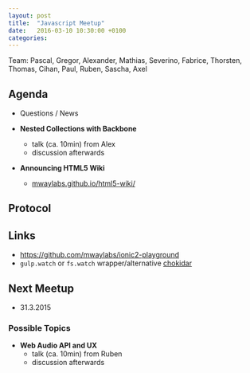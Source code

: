 ```yaml
---
layout: post
title:  "Javascript Meetup"
date:   2016-03-10 10:30:00 +0100
categories:
---
```


Team: Pascal, Gregor, Alexander, Mathias, Severino, Fabrice, Thorsten, Thomas, Cihan, Paul, Ruben, Sascha, Axel

## Agenda

- Questions / News

- **Nested Collections with Backbone**
  - talk (ca. 10min) from Alex
  - discussion afterwards
- **Announcing HTML5 Wiki**
  - [mwaylabs.github.io/html5-wiki/](http://mwaylabs.github.io/html5-wiki/)

## Protocol

## Links
 - https://github.com/mwaylabs/ionic2-playground
 - `gulp.watch` or `fs.watch` wrapper/alternative [chokidar](https://github.com/paulmillr/chokidar)

## Next Meetup

- 31.3.2015

### Possible Topics

- **Web Audio API and UX**
  - talk (ca. 10min) from Ruben
  - discussion afterwards
